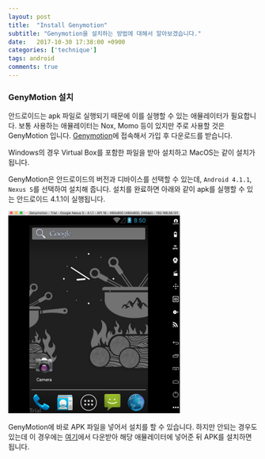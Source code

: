 ```yaml
---
layout: post
title:  "Install Genymotion"
subtitle: "Genymotion을 설치하는 방법에 대해서 알아보겠습니다."
date:   2017-10-30 17:38:00 +0900
categories: ['technique']
tags: android
comments: true
---
```



### GenyMotion 설치

안드로이드는 apk 파일로 실행되기 때문에 이를 실행할 수 있는 애뮬레이터가 필요합니다. 보통 사용하는 애뮬레이터는 Nox, Momo 등이 있지만 주로 사용할 것은 GenyMotion 입니다. [Genymotion](https://genymotion.com)에 접속해서 가입 후 다운로드를 받습니다.

Windows의 경우 Virtual Box를 포함한 파일을 받아 설치하고 MacOS는 같이 설치가 됩니다.

GenyMotion은 안드로이드의 버전과 디바이스를 선택할 수 있는데, `Android 4.1.1`, `Nexus S`를 선택하여 설치해 줍니다. 설치를 완료하면 아래와 같이 apk를 실행할 수 있는 안드로이드 4.1.1이 실행됩니다.

![execute_android](/img/android/install_genymotion/execute_android.png)

GenyMotion에 바로 APK 파일을 넣어서 설치를 할 수 있습니다. 하지만 안되는 경우도 있는데 이 경우에는 [여기](https://github.com/k3y6reak/Android/tree/master/Genymotion)에서 다운받아 해당 애뮬레이터에 넣어준 뒤 APK를 설치하면 됩니다.